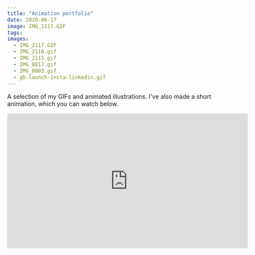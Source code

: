 ```yaml
---
title: "Animation portfolio"
date: 2020-06-17
image: IMG_2117.GIF
tags:
images:
  - IMG_2117.GIF
  - IMG_2116.gif
  - IMG_2115.gif
  - IMG_0817.gif
  - IMG_0803.gif
  - gb-launch-insta-linkedin.gif
---
```


A selection of my GIFs and animated illustrations. I've also made a short animation, which you can watch below.


<iframe width="560" height="315" src="https://www.youtube.com/embed/1xTG7gBQeDM" frameborder="0" allow="accelerometer; autoplay; encrypted-media; gyroscope; picture-in-picture" allowfullscreen></iframe>